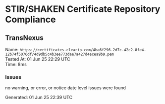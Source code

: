 # STIR/SHAKEN Certificate Repository Compliance

## TransNexus

Name: `https://certificates.clearip.com/4ba6f296-2d7c-42c2-8fe4-12b74f5076df/4d9db5c4b3ee773dae7a427d4ecea9b9.pem`\
Tested At: 01 Jun 25 22:29 UTC\
Time: 8ms

### Issues

no warning, or error, or notice date level issues were found

Generated: 01 Jun 25 22:39 UTC